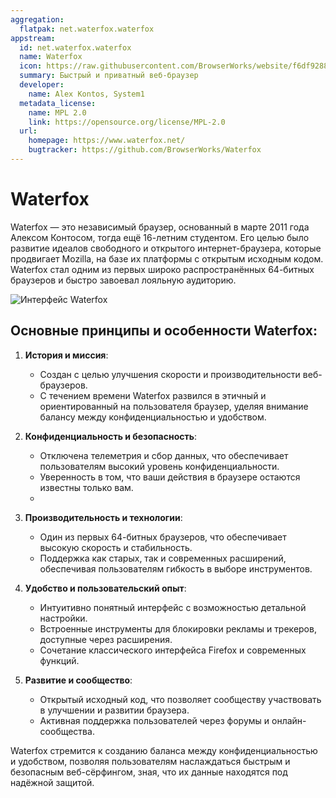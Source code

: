 ```yaml
---
aggregation:
  flatpak: net.waterfox.waterfox
appstream:
  id: net.waterfox.waterfox
  name: Waterfox
  icon: https://raw.githubusercontent.com/BrowserWorks/website/f6df9288255f402155657fec141e07e2595feb12/src/assets/icons/browser/waterfox.svg
  summary: Быстрый и приватный веб-браузер
  developer:
    name: Alex Kontos, System1
  metadata_license:
    name: MPL 2.0
    link: https://opensource.org/license/MPL-2.0
  url:
    homepage: https://www.waterfox.net/
    bugtracker: https://github.com/BrowserWorks/Waterfox
---
```


# Waterfox

Waterfox — это независимый браузер, основанный в марте 2011 года Алексом Контосом, тогда ещё 16-летним студентом. Его целью было развитие идеалов свободного и открытого интернет-браузера, которые продвигает Mozilla, на базе их платформы с открытым исходным кодом. Waterfox стал одним из первых широко распространённых 64-битных браузеров и быстро завоевал лояльную аудиторию.

![Интерфейс Waterfox](https://dl.flathub.org/media/net/waterfox/waterfox/a3eb059438f1e389a3c00a8cf5bf8f9a/screenshots/image-1_orig.webp)

<AGWGallery />

<!--@include: @apps/.parts/install/content-flatpak.md-->

## Основные принципы и особенности Waterfox:

1. **История и миссия**:

   - Создан с целью улучшения скорости и производительности веб-браузеров.
   - С течением времени Waterfox развился в этичный и ориентированный на пользователя браузер, уделяя внимание балансу между конфиденциальностью и удобством.

2. **Конфиденциальность и безопасность**:
   - Отключена телеметрия и сбор данных, что обеспечивает пользователям высокий уровень конфиденциальности.
   - Уверенность в том, что ваши действия в браузере остаются известны только вам.
   -
3. **Производительность и технологии**:

   - Один из первых 64-битных браузеров, что обеспечивает высокую скорость и стабильность.
   - Поддержка как старых, так и современных расширений, обеспечивая пользователям гибкость в выборе инструментов.

4. **Удобство и пользовательский опыт**:

   - Интуитивно понятный интерфейс с возможностью детальной настройки.
   - Встроенные инструменты для блокировки рекламы и трекеров, доступные через расширения.
   - Сочетание классического интерфейса Firefox и современных функций.

5. **Развитие и сообщество**:
   - Открытый исходный код, что позволяет сообществу участвовать в улучшении и развитии браузера.
   - Активная поддержка пользователей через форумы и онлайн-сообщества.

Waterfox стремится к созданию баланса между конфиденциальностью и удобством, позволяя пользователям наслаждаться быстрым и безопасным веб-сёрфингом, зная, что их данные находятся под надёжной защитой.
